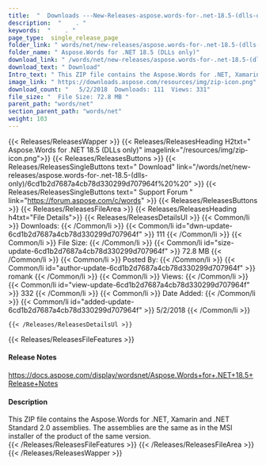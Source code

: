 ```yaml
---
title:  "  Downloads ---New-Releases-aspose.words-for-.net-18.5-(dlls-only) . " 
description:  "    . " 
keywords:  "    . " 
page_type:  single_release_page
folder_link: " words/net/new-releases/aspose.words-for-.net-18.5-(dlls-only)/"
folder_name: " Aspose.Words for .NET 18.5 (DLLs only)"
download_link: " /words/net/new-releases/aspose.words-for-.net-18.5-(dlls-only)/6cd1b2d7687a4cb78d330299d707964f"
download_text: " Download"
Intro_text: " This ZIP file contains the Aspose.Words for .NET, Xamarin and .NET Standard 2.0 ..."
image_link: " https://downloads.aspose.com/resources/img/zip-icon.png"
download_count: "   5/2/2018  Downloads: 111  Views: 331"
file_size: "  File Size: 72.8 MB "
parent_path: "words/net"
section_parent_path: "words/net"
weight: 103 
---
```


{{< Releases/ReleasesWapper >}}
  {{< Releases/ReleasesHeading H2txt=" Aspose.Words for .NET 18.5 (DLLs only)" imagelink="/resources/img/zip-icon.png">}}
  {{< Releases/ReleasesButtons >}}
    {{< Releases/ReleasesSingleButtons text=" Download" link="/words/net/new-releases/aspose.words-for-.net-18.5-(dlls-only)/6cd1b2d7687a4cb78d330299d707964f%20%20" >}}
    {{< Releases/ReleasesSingleButtons text=" Support Forum " link="https://forum.aspose.com/c/words" >}}
  {{< Releases/ReleasesButtons >}}
  {{< Releases/ReleasesFileArea >}}
    {{< Releases/ReleasesHeading h4txt="File Details">}}
    {{< Releases/ReleasesDetailsUl >}}
            {{< Common/li  >}} Downloads: {{< /Common/li >}} 
      {{< Common/li id="dwn-update-6cd1b2d7687a4cb78d330299d707964f" >}} 111 {{< /Common/li >}} 
      {{< Common/li  >}} File Size: {{< /Common/li >}} 
      {{< Common/li id="size-update-6cd1b2d7687a4cb78d330299d707964f" >}} 72.8 MB {{< /Common/li >}} 
      {{< Common/li  >}} Posted By: {{< /Common/li >}} 
      {{< Common/li id="author-update-6cd1b2d7687a4cb78d330299d707964f" >}} romank {{< /Common/li >}} 
      {{< Common/li  >}} Views: {{< /Common/li >}} 
      {{< Common/li id="view-update-6cd1b2d7687a4cb78d330299d707964f" >}} 332 {{< /Common/li >}} 
      {{< Common/li  >}} Date Added: {{< /Common/li >}} 
      {{< Common/li id="added-update-6cd1b2d7687a4cb78d330299d707964f" >}} 5/2/2018 {{< /Common/li >}} 

    {{< /Releases/ReleasesDetailsUl >}}

  {{< Releases/ReleasesFileFeatures >}}
      <h4>Release Notes</h4><div><a href="https://docs.aspose.com/display/wordsnet/Aspose.Words+for+.NET+18.5+Release+Notes">https://docs.aspose.com/display/wordsnet/Aspose.Words+for+.NET+18.5+Release+Notes</a></div><h4>Description</h4><div class="HTMLDescription">This ZIP file contains the Aspose.Words for .NET, Xamarin and .NET Standard 2.0 assemblies. The assemblies are the same as in the MSI installer of the product of the same version.</div>
  {{< /Releases/ReleasesFileFeatures >}}
 {{< /Releases/ReleasesFileArea >}}
{{< /Releases/ReleasesWapper >}}


